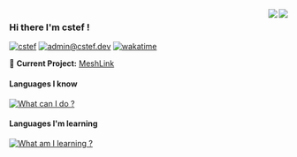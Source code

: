 <img align="right" src="https://github-readme-stats.vercel.app/api?username=cestef&hide_border=true&hide_rank=true&show_icons=true&title_color=606060&text_color=606060&bg_color=00000000">
<img align="right" src="https://github-readme-stats.vercel.app/api/top-langs/?username=cestef&layout=compact&title_color=606060&text_color=606060&bg_color=00000000&theme=dark&hide_border=true">
    

### Hi there I'm cstef !


[![cstef](https://img.shields.io/static/v1?label=cstef.dev&message=%20&color=yellow&logo=&style=flat-square&logoColor=white)](https://cstef.dev)
[![admin@cstef.dev](https://img.shields.io/static/v1?label=admin@cstef.dev&message=%20&color=red&logo=gmail&style=flat-square&logoColor=white)](mailto:admin@cstef.dev)
[![wakatime](https://wakatime.com/badge/user/d59f9f2c-97f4-4537-9693-8b610e14cb9f.svg?style=flat-square)](https://wakatime.com/@d59f9f2c-97f4-4537-9693-8b610e14cb9f)
  

🚧 **Current Project:** [MeshLink](https://github.com/cestef/meshlink)

#### Languages I know
[![What can I do ?](https://skillicons.dev/icons?i=ts,kotlin,cs,rust)](https://cstef.dev)

#### Languages I'm learning
[![What am I learning ?](https://skillicons.dev/icons?i=c)](https://cstef.dev)


